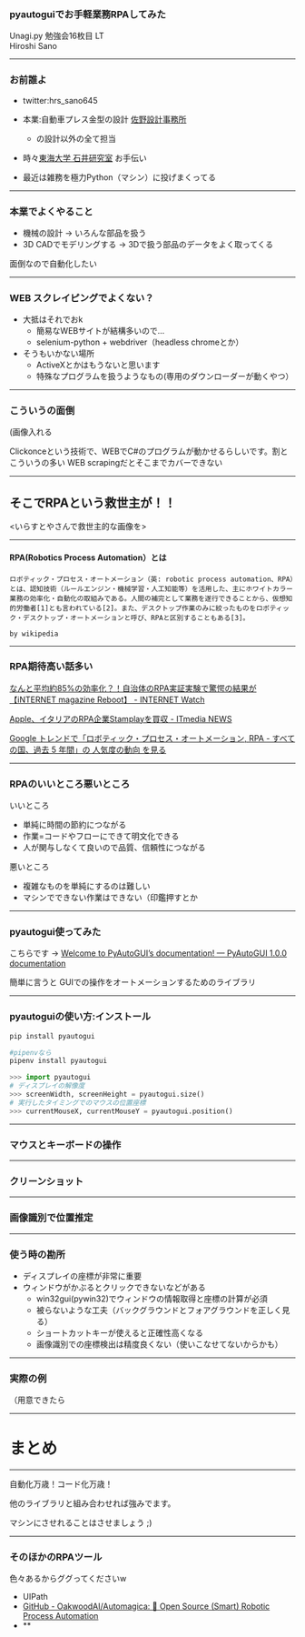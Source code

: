 ### pyautoguiでお手軽業務RPAしてみた

Unagi.py 勉強会16枚目 LT  
Hiroshi Sano

---

### お前誰よ

- twitter:hrs_sano645

- 本業:自動車プレス金型の設計 [佐野設計事務所](https://sano-design.info)
	- の設計以外の全て担当
- 時々[東海大学 石井研究室](https://ishiilab.net) お手伝い

- 最近は雑務を極力Python（マシン）に投げまくってる

---

### 本業でよくやること

- 機械の設計 -> いろんな部品を扱う
- 3D CADでモデリングする -> 3Dで扱う部品のデータをよく取ってくる

面倒なので自動化したい 

---

### WEB スクレイピングでよくない？

- 大抵はそれでおk
    - 簡易なWEBサイトが結構多いので...
    - selenium-python + webdriver（headless chromeとか）
- そうもいかない場所
    - ActiveXとかはもうないと思います
    - 特殊なプログラムを扱うようなもの(専用のダウンローダーが動くやつ）
    
---

### こういうの面倒

(画像入れる

Clickonceという技術で、WEBでC#のプログラムが動かせるらしいです。割とこういうの多い
WEB scrapingだとそこまでカバーできない

---

## そこでRPAという救世主が！！

<いらすとやさんで救世主的な画像を>

---

#### RPA(Robotics Process Automation）とは

```
ロボティック・プロセス・オートメーション（英: robotic process automation、RPA）とは、認知技術（ルールエンジン・機械学習・人工知能等）を活用した、主にホワイトカラー業務の効率化・自動化の取組みである。人間の補完として業務を遂行できることから、仮想知的労働者[1]とも言われている[2]。また、デスクトップ作業のみに絞ったものをロボティック・デスクトップ・オートメーションと呼び、RPAと区別することもある[3]。

by wikipedia
```

---

### RPA期待高い話多い

[なんと平均約85%の効率化？！自治体のRPA実証実験で驚愕の結果が【iNTERNET magazine Reboot】 - INTERNET Watch](https://internet.watch.impress.co.jp/docs/imreboot/news/1177196.html)


[ Apple、イタリアのRPA企業Stamplayを買収 - ITmedia NEWS](https://www.itmedia.co.jp/news/articles/1903/22/news075.html)


[‪Google トレンドで「ロボティック・プロセス・オートメーション, RPA - すべての国、過去 5 年間」の 人気度の動向 を見る](https://trends.google.co.jp/trends/explore/TIMESERIES/1554083400?hl=ja&tz=-540&date=today+5-y&q=%2Fg%2F11c3p_5fs0,RPA&sni=3‬)


---

### RPAのいいところ悪いところ

いいところ

- 単純に時間の節約につながる
- 作業=コードやフローにできて明文化できる
- 人が関与しなくて良いので品質、信頼性につながる

悪いところ

- 複雑なものを単純にするのは難しい
- マシンでできない作業はできない（印鑑押すとか

---

### pyautogui使ってみた

こちらです -> [Welcome to PyAutoGUI’s documentation! &mdash; PyAutoGUI 1.0.0 documentation](https://pyautogui.readthedocs.io/en/latest/)

簡単に言うと GUIでの操作をオートメーションするためのライブラリ

---

### pyautoguiの使い方:インストール
```bash
pip install pyautogui

#pipenvなら
pipenv install pyautogui
```

```python
>>> import pyautogui
# ディスプレイの解像度
>>> screenWidth, screenHeight = pyautogui.size()
# 実行したタイミングでのマウスの位置座標
>>> currentMouseX, currentMouseY = pyautogui.position()
```

---

### マウスとキーボードの操作

---

### クリーンショット

---

### 画像識別で位置推定

---

### 使う時の勘所

- ディスプレイの座標が非常に重要
- ウィンドウがかぶるとクリックできないなどがある
    - win32gui(pywin32)でウィンドウの情報取得と座標の計算が必須
    - 被らないような工夫（バックグラウンドとフォアグラウンドを正しく見る）
    - ショートカットキーが使えると正確性高くなる
    - 画像識別での座標検出は精度良くない（使いこなせてないからかも）

---

### 実際の例

（用意できたら


---

# まとめ

---

自動化万歳！コード化万歳！

他のライブラリと組み合わせれば強みでます。

マシンにさせれることはさせましょう ;)

---

### そのほかのRPAツール

色々あるからググってくださいw

- UIPath
- [GitHub - OakwoodAI/Automagica: 🤖 Open Source (Smart) Robotic Process Automation](https://github.com/OakwoodAI/Automagica) 
- **

